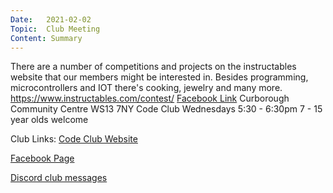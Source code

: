 ```yaml
---
Date:   2021-02-02
Topic:  Club Meeting
Content: Summary
---
```

There are a number of competitions and projects on the instructables website that our members might be interested in.
Besides programming, microcontrollers and IOT there's cooking, jewelry and many more.
https://www.instructables.com/contest/
[Facebook Link](https://www.facebook.com/1481985248595237/posts/3464334043693671/)
Curborough Community Centre
WS13 7NY
Code Club
Wednesdays 5:30 - 6:30pm
7 - 15 year olds welcome

Club Links:
[Code Club Website](https://lichfield-code-club.github.io/)

[Facebook Page](https://www.facebook.com/LichfieldCoders)

[Discord club messages](https://discord.gg/szz6xGK)
